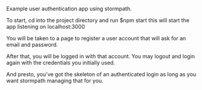 Example user authentication app using stormpath.

To start, cd into the project directory and run
$npm start
this will start the app listening on localhost:3000

You will be taken to a page to register a user account that will ask for an email and password.

After that, you will be logged in with that account. You may logout and login again with the credentials you initially used.

And presto, you've got the skeleton of an authenticated login as long as you want stormpath managing that for you.
